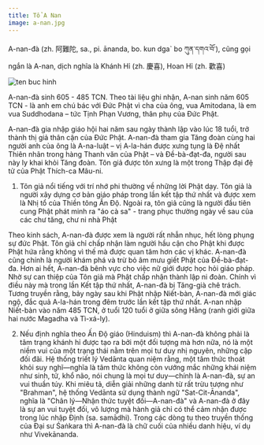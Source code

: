 ```yaml
---
title: Tổ A Nan
image: a-nan.jpg
---
```



A-nan-đà (zh. 阿難陀, sa., pi. ānanda, bo. kun dga` bo ཀུན་དགའ་བོ་), cũng gọi ngắn là A-nan, dịch nghĩa là Khánh Hỉ (zh. 慶喜), Hoan Hỉ (zh. 歡喜)

![ten buc hinh](http://chuaduocsu.org/wp-content/uploads/2016/09/To-Anan.jpg "ten buc hinh")

A-nan-đà sinh 605 - 485 TCN. Theo tài liệu ghi nhận, A-nan sinh năm 605 TCN - là anh em chú bác với Đức Phật vì cha của ông, vua Amitodana, là em vua Suddhodana – tức Tịnh Phạn Vương, thân phụ của Đức Phật.

A-nan-đà gia nhập giáo hội hai năm sau ngày thành lập vào lúc 18 tuổi, trở thành thị giả thân cận của Đức Phật. A-nan-đà tham gia Tăng đoàn cùng hai người anh của ông là A-na-luật – vị A-la-hán được xưng tụng là Đệ nhất Thiên nhãn trong hàng Thanh văn của Phật – và Đề-bà-đạt-đa, người sau này ly khai khỏi Tăng đoàn. Tôn giả được tôn xưng là một trong Thập đại đệ tử của Phật Thích-ca Mâu-ni.

1. Tôn giả nổi tiếng với trí nhớ phi thường về những lời Phật dạy. Tôn giả là người xây dựng cơ bản giáo pháp trong lần kết tập thứ nhất và được xem là Nhị tổ của Thiền tông Ấn Độ. Ngoài ra, tôn giả cũng là người đầu tiên cung Phật phát minh ra "áo cà sa" - trang phục thường ngày về sau của các chư tăng, chư ni nhà Phật

Theo kinh sách, A-nan-đà được xem là người rất nhẫn nhục, hết lòng phụng sự đức Phật. Tôn giả chỉ chấp nhận làm người hầu cận cho Phật khi được Phật hứa rằng không vì thế mà được quan tâm hơn các vị khác. A-nan-đà cũng chính là người khám phá và trừ bỏ âm mưu giết Phật của Đề-bà-đạt-đa. Hơn ai hết, A-nan-đà bênh vực cho việc nữ giới được học hỏi giáo pháp. Nhờ sự can thiệp của Tôn giả mà Phật chấp nhận thành lập ni đoàn. Chính vì điều này mà trong lần Kết tập thứ nhất, A-nan-đà bị Tăng-già chê trách. Tương truyền rằng, bảy ngày sau khi Phật nhập Niết-bàn, A-nan-đà mới giác ngộ, đắc quả A-la-hán trong đêm trước lần kết tập thứ nhất. A-nan nhập Niết-bàn vào năm 485 TCN, ở tuổi 120 tuổi ở giữa sông Hằng (ranh giới giữa hai nước Magadha và Tì-xá-ly).

2. Nếu định nghĩa theo Ấn Độ giáo (Hinduism) thì A-nan-đà không phải là tâm trạng khánh hỉ được tạo ra bởi một đối tượng mà hơn nữa, nó là một niềm vui của một trạng thái nằm trên mọi tư duy nhị nguyên, những cặp đối đãi. Hệ thống triết lý Vedānta quan niệm rằng, một tâm thức thoát khỏi suy nghĩ—nghĩa là tâm thức không còn vướng mắc những khái niệm như sinh, tử, khổ não, nói chung là mọi tư duy—chính là A-nan-đà, sự an vui thuần túy. Khi miêu tả, diễn giải những danh từ rất trừu tượng như "Brahman", hệ thống Vedānta sử dụng thành ngữ "Sat-Cit-Ānanda", nghĩa là "Chân lý—Nhận thức tuyệt đối—A-nan-đà" và A-nan-đà ở đây là sự an vui tuyệt đối, vô lượng mà hành giả chỉ có thể cảm nhận được trong lúc nhập Định (sa. samādhi). Trong các dòng tu theo truyền thống của Đại sư Śaṅkara thì A-nan-đà là chữ cuối của nhiều danh hiệu, ví dụ như Vivekānanda.